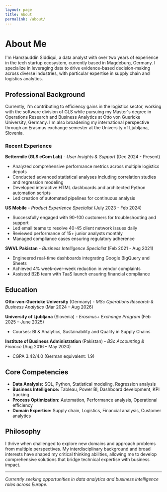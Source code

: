 ```yaml
---
layout: page
title: About
permalink: /about/
---
```


# About Me

I'm Hamzauddin Siddiqui, a data analyst with over two years of experience in the tech startup ecosystem, currently based in Magdeburg, Germany. I specialize in leveraging data to drive evidence-based decision-making across diverse industries, with particular expertise in supply chain and logistics analytics.

## Professional Background

Currently, I'm contributing to efficiency gains in the logistics sector, working with the software division of GLS while pursuing my Master's degree in Operations Research and Business Analytics at Otto von Guericke University, Germany. I'm also broadening my international perspective through an Erasmus exchange semester at the University of Ljubljana, Slovenia.

### Recent Experience

**Bettermile (GLS eCom Lab)** - *User Insights & Support* (Dec 2024 - Present)
- Analyzed comprehensive performance metrics across multiple logistics depots
- Conducted advanced statistical analyses including correlation studies and regression modeling
- Developed interactive HTML dashboards and architected Python automation scripts
- Led creation of automated pipelines for continuous analysis

**US Mobile** - *Product Experience Specialist* (July 2023 - Feb 2024)
- Successfully engaged with 90-100 customers for troubleshooting and support
- Led email teams to resolve 40-45 client network issues daily
- Reviewed performance of 15+ junior analysts monthly
- Managed compliance cases ensuring regulatory adherence

**SWVL Pakistan** - *Business Intelligence Specialist* (Feb 2021 - Aug 2021)
- Engineered real-time dashboards integrating Google BigQuery and Sheets
- Achieved 4% week-over-week reduction in vendor complaints
- Assisted B2B team with TaaS launch ensuring financial compliance

## Education

**Otto-von-Guericke University** (Germany) - *MSc Operations Research & Business Analytics* (Mar 2024 – Aug 2026)

**University of Ljubljana** (Slovenia) - *Erasmus+ Exchange Program* (Feb 2025 – June 2025)
- Courses: BI & Analytics, Sustainability and Quality in Supply Chains

**Institute of Business Administration** (Pakistan) - *BSc Accounting & Finance* (Aug 2016 – May 2020)
- CGPA 3.42/4.0 (German equivalent: 1.9)

## Core Competencies

- **Data Analysis:** SQL, Python, Statistical modeling, Regression analysis
- **Business Intelligence:** Tableau, Power BI, Dashboard development, KPI tracking
- **Process Optimization:** Automation, Performance analysis, Operational efficiency
- **Domain Expertise:** Supply chain, Logistics, Financial analysis, Customer analytics

## Philosophy

I thrive when challenged to explore new domains and approach problems from multiple perspectives. My interdisciplinary background and broad interests have shaped my critical thinking abilities, allowing me to develop comprehensive solutions that bridge technical expertise with business impact.

---

*Currently seeking opportunities in data analytics and business intelligence roles across Europe.*
